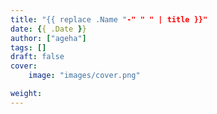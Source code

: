 ```yaml
---
title: "{{ replace .Name "-" " " | title }}"
date: {{ .Date }}
author: ["ageha"]
tags: []
draft: false
cover:
    image: "images/cover.png"

weight: 
---
```

